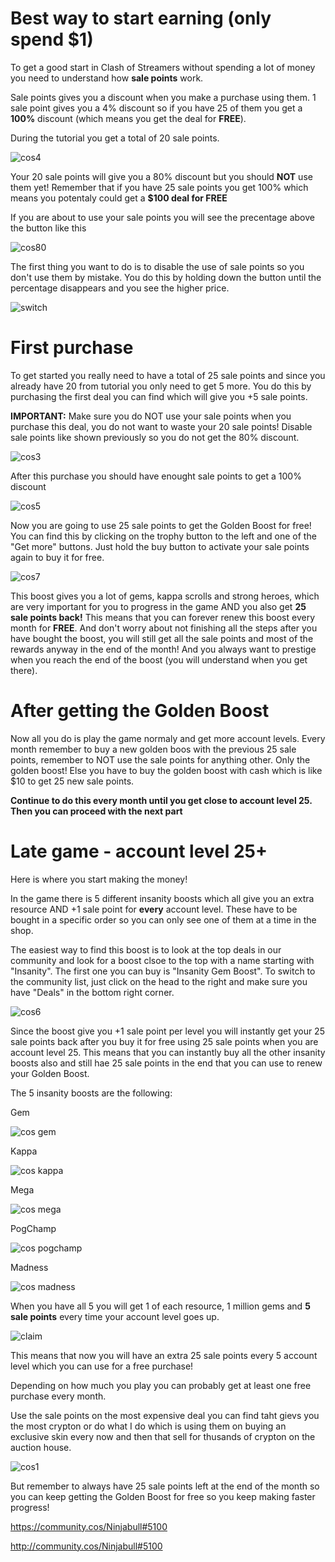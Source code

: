 # Best way to start earning (only spend $1)

To get a good start in Clash of Streamers without spending a lot of money you need to understand how **sale points** work. 

Sale points gives you a discount when you make a purchase using them. 1 sale point gives you a 4% discount so if you have 25 of them you get a **100%** discount (which means you get the deal for **FREE**). 

During the tutorial you get a total of 20 sale points. 

![cos4](/docs/assets/images/cos4.png)

Your 20 sale points will give you a 80% discount but you should **NOT** use them yet! Remember that if you have 25 sale points you get 100% which means you potentaly could get a **$100 deal for FREE** 

If you are about to use your sale points you will see the precentage above the button like this

![cos80](/docs/assets/images/cos80.png)

The first thing you want to do is to disable the use of sale points so you don't use them by mistake. You do this by holding down the button until the percentage disappears and you see the higher price.

![switch](/docs/assets/images/switch.gif)

# First purchase

To get started you really need to have a total of 25 sale points and since you already have 20 from tutorial you only need to get 5 more. You do this by purchasing the first deal you can find which will give you +5 sale points. 

**IMPORTANT:** Make sure you do NOT use your sale points when you purchase this deal, you do not want to waste your 20 sale points! Disable sale points like shown previously so you do not get the 80% discount.

![cos3](/docs/assets/images/cos3.png)

After this purchase you should have enought sale points to get a 100% discount

![cos5](/docs/assets/images/cos5.png)

Now you are going to use 25 sale points to get the Golden Boost for free! You can find this by clicking on the trophy button to the left and one of the "Get more" buttons. Just hold the buy button to activate your sale points again to buy it for free.

![cos7](/docs/assets/images/cos7.png)

This boost gives you a lot of gems, kappa scrolls and strong heroes, which are very important for you to progress in the game AND you also get **25 sale points back!** This means that you can forever renew this boost every month for **FREE**. And don't worry about not finishing all the steps after you have bought the boost, you will still get all the sale points and most of the rewards anyway in the end of the month! And you always want to prestige when you reach the end of the boost (you will understand when you get there).

# After getting the Golden Boost

Now all you do is play the game normaly and get more account levels. Every month remember to buy a new golden boos with the previous 25 sale points, remember to NOT use the sale points for anything other. Only the golden boost! Else you have to buy the golden boost with cash which is like $10 to get 25 new sale points.

**Continue to do this every month until you get close to account level 25. Then you can proceed with the next part**

# Late game - account level 25+

Here is where you start making the money!

In the game there is 5 different insanity boosts which all give you an extra resource AND +1 sale point for **every** account level. These have to be bought in a specific order so you can only see one of them at a time in the shop.

The easiest way to find this boost is to look at the top deals in our community and look for a boost clsoe to the top with a name starting with "Insanity". The first one you can buy is "Insanity Gem Boost". To switch to the community list, just click on the head to the right and make sure you have "Deals" in the bottom right corner.

![cos6](/docs/assets/images/cos6.png)

Since the boost give you +1 sale point per level you will instantly get your 25 sale points back after you buy it for free using 25 sale points when you are account level 25. This means that you can instantly buy all the other insanity boosts also and still hae 25 sale points in the end that you can use to renew your Golden Boost.

The 5 insanity boosts are the following:

Gem

![cos gem](/docs/assets/images/cos%20gem.png)

Kappa

![cos kappa](/docs/assets/images/cos%20kappa.png)

Mega

![cos mega](/docs/assets/images/cos%20mega.png)

PogChamp

![cos pogchamp](/docs/assets/images/cos%20pogchamp.png)

Madness

![cos madness](/docs/assets/images/cos%20madness.png)

When you have all 5 you will get 1 of each resource, 1 million gems and **5 sale points** every time your account level goes up.

![claim](/docs/assets/images/claim.gif)

This means that now you will have an extra 25 sale points every 5 account level which you can use for a free purchase!

Depending on how much you play you can probably get at least one free purchase every month.

Use the sale points on the most expensive deal you can find taht gievs you the most crypton or do what I do which is using them on buying an exclusive skin every now and then that sell for thusands of crypton on the auction house.

![cos1](/docs/assets/images/cos1.png)

But remember to always have 25 sale points left at the end of the month so you can keep getting the Golden Boost for free so you keep making faster progress!

https://community.cos/Ninjabull#5100

http://community.cos/Ninjabull#5100
